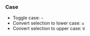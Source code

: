 ### Case

- Toggle case: `~`
- Convert selection to lower case: `u`
- Convert selection to upper case: `U`
